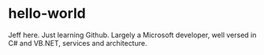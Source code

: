 # hello-world

Jeff here.  Just learning Github.  Largely a Microsoft developer, well versed in C# and VB.NET, services and architecture.

